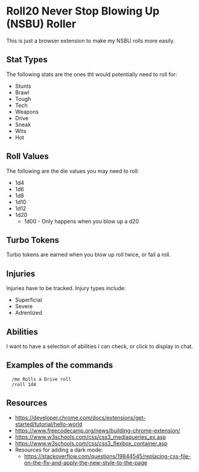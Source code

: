 # Roll20 Never Stop Blowing Up (NSBU) Roller

This is just a browser extension to make my NSBU rolls more easily.

## Stat Types

The following stats are the ones tht would potentially need to roll for:

- Stunts
- Brawl
- Tough
- Tech
- Weapons
- Drive
- Sneak
- Wits
- Hot

## Roll Values

The following are the die values you may need to roll:

- 1d4
- 1d6
- 1d8
- 1d10
- 1d12
- 1d20
  - 1d00 - Only happens when you blow up a d20
 
## Turbo Tokens

Turbo tokens are earned when you blow up roll twice, or fail a roll.

## Injuries

Injuries have to be tracked. Injury types include:

- Superficial
- Severe
- Adrenlized

## Abilities

I want to have a selection of abilities I can check, or click to display in chat.

## Examples of the commands

```
  /me Rolls a Drive roll
  /roll 1d4
```

## Resources

- https://developer.chrome.com/docs/extensions/get-started/tutorial/hello-world
- https://www.freecodecamp.org/news/building-chrome-extension/
- https://www.w3schools.com/css/css3_mediaqueries_ex.asp
- https://www.w3schools.com/css/css3_flexbox_container.asp
- Resources for adding a dark mode:
  - https://stackoverflow.com/questions/19844545/replacing-css-file-on-the-fly-and-apply-the-new-style-to-the-page